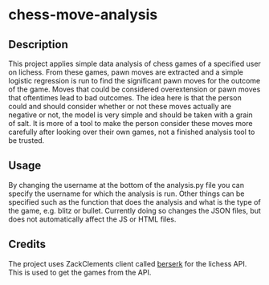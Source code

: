 # chess-move-analysis

## Description

This project applies simple data analysis of chess games of a specified user on lichess. From these games, pawn moves are extracted and a simple logistic regression is run to find the significant pawn moves for the outcome of the game. Moves that could be considered overextension or pawn moves that oftentimes lead to bad outcomes. The idea here is that the person could and should consider whether or not these moves actually are negative or not, the model is very simple and should be taken with a grain of salt. It is more of a tool to make the person consider these moves more carefully after looking over their own games, not a finished analysis tool to be trusted.

## Usage

By changing the username at the bottom of the analysis.py file you can specify the username for which the analysis is run. Other things can be specified such as the function that does the analysis and what is the type of the game, e.g. blitz or bullet. Currently doing so changes the JSON files, but does not automatically affect the JS or HTML files.

## Credits

The project uses ZackClements client called [berserk](https://github.com/ZackClements/berserk) for the lichess API. This is used to get the games from the API.
